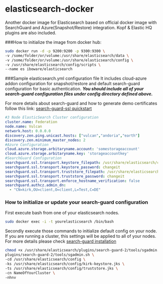 # elasticsearch-docker
Another docker image for Elasticsearch based on official docker image with SearchGuard and Azure(Snapshot/Restore) integration. Kopf & Elastic HQ plugins are also included.

###How to initialize the image from docker hub:
```bash
sudo docker run -d -p 9200:9200 -p 9300:9300 \
-v /some/folder/or/volume:/usr/share/elasticsearch/data \
-v /some/folder/or/volume:/usr/share/elasticsearch/config \
-v /usr/share/elasticsearch/config/scripts \
--name es iboware/elasticsearch
```

###Sample elasticsearch.yml configuration file
It includes cloud-azure addon configuration for snapshot/restore and default search-guard configuration for basic authentication. **_You should include all of your search-guard configuration files under config directory defined above._**

For more details about search-guard and how to generate demo certificates follow this link:
[search-guard-ssl quickstart](https://github.com/floragunncom/search-guard-ssl-docs/blob/master/quickstart.md])

```yml
#3 Node ElasticSearch Cluster configuration
cluster.name: Federation
node.name: Vulcan
network.host: 0.0.0.0
discovery.zen.ping.unicast.hosts: ["vulcan","andoria","earth"]
discovery.zen.minimum_master_nodes: 2
#Azure Configuration
cloud.azure.storage.arbitaryname.account: 'somestorageaccount'
cloud.azure.storage.arbitaryname.key: 'storageaccountkey'
#SearchGuard Configuration
searchguard.ssl.transport.keystore_filepath: /usr/share/elasticsearch/config/node-0-keystore.jks
searchguard.ssl.transport.keystore_password: changeit
searchguard.ssl.transport.truststore_filepath: /usr/share/elasticsearch/config/truststore.jks
searchguard.ssl.transport.truststore_password: changeit
searchguard.ssl.transport.enforce_hostname_verification: false
searchguard.authcz.admin_dn:
  - "CN=kirk,OU=client,O=client,L=Test,C=DE"
```

### How to initialize or update your search-guard configuration
First execute bash from one of your elasticsearch nodes.
```bash
sudo docker exec -i -t yourelasticsearch /bin/bash
```
Secondly execute those commands to initialize default config on your node. If you are running a cluster, this settings will be applied to all of your nodes. For more details please check [search-guard installation](https://github.com/floragunncom/search-guard/wiki/Installation)
```bash
chmod +x /usr/share/elasticsearch/plugins/search-guard-2/tools/sgadmin.sh
plugins/search-guard-2/tools/sgadmin.sh \
-cd /usr/share/elasticsearch/config \ 
-ks /usr/share/elasticsearch/config/kirk-keystore.jks \
-ts /usr/share/elasticsearch/config/truststore.jks \
-cn NameOfYourCluster \ 
-nhnv 
```
